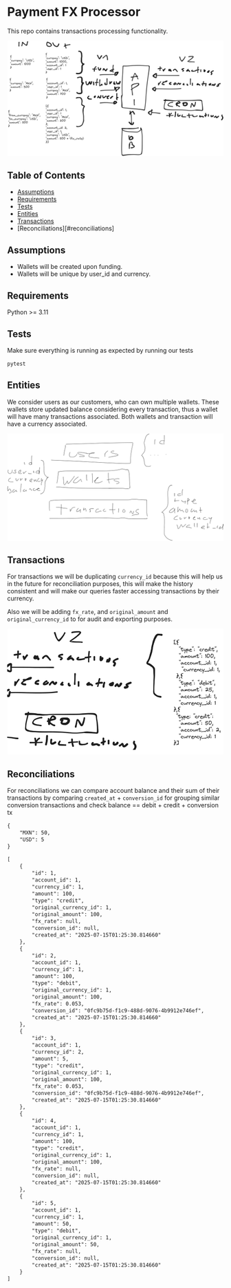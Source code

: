 # Payment FX Processor

This repo contains transactions processing functionality.

![Architecture](architecture.png)

## Table of Contents
- [Assumptions](#assumptions)
- [Requirements](#requirements)
- [Tests](#tests)
- [Entities](#entities)
- [Transactions](#transactions)
- [Reconciliations][#reconciliations]

## Assumptions

- Wallets will be created upon funding.
- Wallets will be unique by user_id and currency.

## Requirements

Python >= 3.11

## Tests

Make sure everything is running as expected by running our tests

```sh
pytest
```

## Entities

We consider users as our customers, who can own multiple wallets. These wallets store updated balance considering every transaction, thus a wallet will have many transactions associated. Both wallets and transaction will have a currency associated.

![Entities](entities.png)


## Transactions

For transactions we will be duplicating `currency_id` because this will help us in the future for reconciliation purposes, this will make the history consistent and will make our queries faster accessing transactions by their currency.

Also we will be adding `fx_rate`, and `original_amount` and `original_currency_id` to for audit and exporting purposes.

![Transactions](transactions.png)

## Reconciliations

For reconciliations we can compare account balance and their sum of their transactions by comparing `created_at` + `conversion_id` for grouping similar conversion transactions and check balance == debit + credit + conversion tx

```
{
    "MXN": 50,
    "USD": 5
}
```

```
[
    {
        "id": 1,
        "account_id": 1,
        "currency_id": 1,
        "amount": 100,
        "type": "credit",
        "original_currency_id": 1,
        "original_amount": 100,
        "fx_rate": null,
        "conversion_id": null,
        "created_at": "2025-07-15T01:25:30.814660"
    },
    {
        "id": 2,
        "account_id": 1,
        "currency_id": 1,
        "amount": 100,
        "type": "debit",
        "original_currency_id": 1,
        "original_amount": 100,
        "fx_rate": 0.053,
        "conversion_id": "0fc9b75d-f1c9-488d-9076-4b9912e746ef",
        "created_at": "2025-07-15T01:25:30.814660"
    },
    {
        "id": 3,
        "account_id": 1,
        "currency_id": 2,
        "amount": 5,
        "type": "credit",
        "original_currency_id": 1,
        "original_amount": 100,
        "fx_rate": 0.053,
        "conversion_id": "0fc9b75d-f1c9-488d-9076-4b9912e746ef",
        "created_at": "2025-07-15T01:25:30.814660"
    },
    {
        "id": 4,
        "account_id": 1,
        "currency_id": 1,
        "amount": 100,
        "type": "credit",
        "original_currency_id": 1,
        "original_amount": 100,
        "fx_rate": null,
        "conversion_id": null,
        "created_at": "2025-07-15T01:25:30.814660"
    },
    {
        "id": 5,
        "account_id": 1,
        "currency_id": 1,
        "amount": 50,
        "type": "debit",
        "original_currency_id": 1,
        "original_amount": 50,
        "fx_rate": null,
        "conversion_id": null,
        "created_at": "2025-07-15T01:25:30.814660"
    }
]
```

